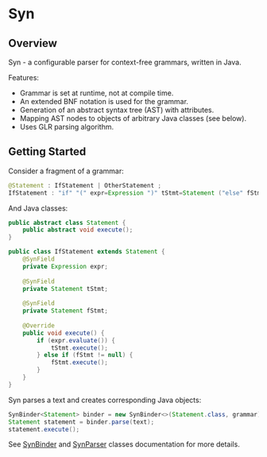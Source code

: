 Syn
===

## Overview

Syn - a configurable parser for context-free grammars, written in Java.

Features:
* Grammar is set at runtime, not at compile time.
* An extended BNF notation is used for the grammar.
* Generation of an abstract syntax tree (AST) with attributes.
* Mapping AST nodes to objects of arbitrary Java classes (see below).
* Uses GLR parsing algorithm.

## Getting Started

Consider a fragment of a grammar:
```Java
@Statement : IfStatement | OtherStatement ;
IfStatement : "if" "(" expr=Expression ")" tStmt=Statement ("else" fStmt=Statement)? ;
```

And Java classes:
```Java
public abstract class Statement {
	public abstract void execute(); 
}

public class IfStatement extends Statement {
	@SynField
	private Expression expr;
	
	@SynField
	private Statement tStmt;
	
	@SynField
	private Statement fStmt;
	
	@Override
	public void execute() {
		if (expr.evaluate()) {
			tStmt.execute();
		} else if (fStmt != null) {
			fStmt.execute();
		}
	}	
}
```

Syn parses a text and creates corresponding Java objects:
```Java
SynBinder<Statement> binder = new SynBinder<>(Statement.class, grammar);
Statement statement = binder.parse(text);
statement.execute();
```

See [SynBinder](http://antkar.github.io/syn/javadoc/com/karmant/syn/SynBinder.html)
and [SynParser](http://antkar.github.io/syn/javadoc/com/karmant/syn/SynParser.html) classes documentation
for more details.
